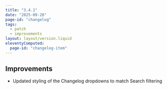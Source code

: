 ```yaml
---
title: "3.4.1"
date: "2025-09-28"
page-id: "changelog"
tags: 
  - patch
  - improvements
layout: layout/version.liquid
eleventyComputed:
  page-id: "changelog-item"
---
```


## Improvements
- Updated styling of the Changelog dropdowns to match Search filtering
